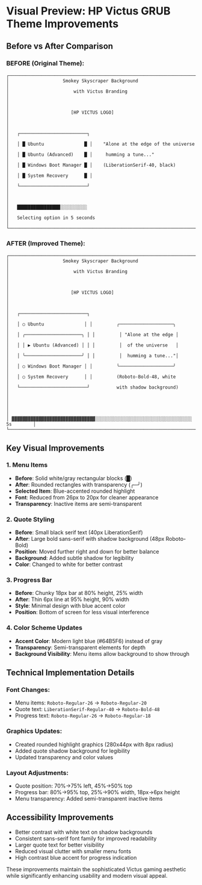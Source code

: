 # Visual Preview: HP Victus GRUB Theme Improvements

## Before vs After Comparison

### BEFORE (Original Theme):
```
┌─────────────────────────────────────────────────────────────────────────────┐
│                    Smokey Skyscraper Background                             │
│                        with Victus Branding                                │
│                                                                             │
│                       [HP VICTUS LOGO]                                     │
│                                                                             │
│   ┌─────────────────────────┐                                              │
│   │ █ Ubuntu               █ │    "Alone at the edge of the universe        │
│   │ █ Ubuntu (Advanced)    █ │     humming a tune..."                      │
│   │ █ Windows Boot Manager █ │    (LiberationSerif-40, black)              │
│   │ █ System Recovery      █ │                                              │
│   └─────────────────────────┘                                              │
│                                                                             │
│   ████████████████░░░░░░░░░░                                                │
│   Selecting option in 5 seconds                                            │
└─────────────────────────────────────────────────────────────────────────────┘
```

### AFTER (Improved Theme):
```
┌─────────────────────────────────────────────────────────────────────────────┐
│                    Smokey Skyscraper Background                             │
│                        with Victus Branding                                │
│                                                                             │
│                       [HP VICTUS LOGO]                                     │
│                                                                             │
│   ┌─────────────────────────┐                                              │
│   │ ○ Ubuntu               │ │         ╭────────────────────╮              │
│   │ ╭─────────────────────╮ │ │         │ "Alone at the edge │              │
│   │ │ ▶ Ubuntu (Advanced) │ │ │         │  of the universe   │              │
│   │ ╰─────────────────────╯ │ │         │  humming a tune..."│              │
│   │ ○ Windows Boot Manager │ │         ╰────────────────────╯              │
│   │ ○ System Recovery      │ │         (Roboto-Bold-48, white              │
│   └─────────────────────────┘          with shadow background)             │
│                                                                             │
│                                                                             │
│ ▓▓▓▓▓▓▓▓▓▓▓▓▓▓▓▓▓▓▓▓▓▓▓▓▓▓▓▓▓▓▓░░░░░░░░░░░░░░░░░░░░░░░░░░░░░░░░░░░░ 5s        │
└─────────────────────────────────────────────────────────────────────────────┘
```

## Key Visual Improvements

### 1. Menu Items
- **Before**: Solid white/gray rectangular blocks (█)
- **After**: Rounded rectangles with transparency (╭─╯)
- **Selected Item**: Blue-accented rounded highlight
- **Font**: Reduced from 26px to 20px for cleaner appearance
- **Transparency**: Inactive items are semi-transparent

### 2. Quote Styling
- **Before**: Small black serif text (40px LiberationSerif)
- **After**: Large bold sans-serif with shadow background (48px Roboto-Bold)
- **Position**: Moved further right and down for better balance
- **Background**: Added subtle shadow for legibility
- **Color**: Changed to white for better contrast

### 3. Progress Bar
- **Before**: Chunky 18px bar at 80% height, 25% width
- **After**: Thin 6px line at 95% height, 90% width
- **Style**: Minimal design with blue accent color
- **Position**: Bottom of screen for less visual interference

### 4. Color Scheme Updates
- **Accent Color**: Modern light blue (#64B5F6) instead of gray
- **Transparency**: Semi-transparent elements for depth
- **Background Visibility**: Menu items allow background to show through

## Technical Implementation Details

### Font Changes:
- Menu items: `Roboto-Regular-26` → `Roboto-Regular-20`
- Quote text: `LiberationSerif-Regular-40` → `Roboto-Bold-48`
- Progress text: `Roboto-Regular-26` → `Roboto-Regular-18`

### Graphics Updates:
- Created rounded highlight graphics (280x44px with 8px radius)
- Added quote shadow background for legibility
- Updated transparency and color values

### Layout Adjustments:
- Quote position: 70%→75% left, 45%→50% top
- Progress bar: 80%→95% top, 25%→90% width, 18px→6px height
- Menu transparency: Added semi-transparent inactive items

## Accessibility Improvements
- Better contrast with white text on shadow backgrounds
- Consistent sans-serif font family for improved readability  
- Larger quote text for better visibility
- Reduced visual clutter with smaller menu fonts
- High contrast blue accent for progress indication

These improvements maintain the sophisticated Victus gaming aesthetic while significantly enhancing usability and modern visual appeal.